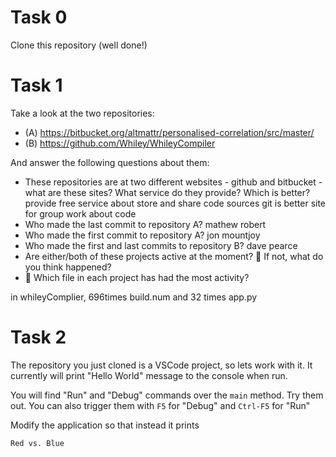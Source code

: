 # Task 0

Clone this repository (well done!)

# Task 1

Take a look at the two repositories:

  * (A) https://bitbucket.org/altmattr/personalised-correlation/src/master/
  * (B) https://github.com/Whiley/WhileyCompiler

And answer the following questions about them:

  * These repositories are at two different websites - github and bitbucket - what are these sites?  What service do they provide? Which is better?
  provide free service about store and share code sources
  git is better
  site for group work about code 
  * Who made the last commit to repository A?
  mathew robert
  * Who made the first commit to repository A?
  jon mountjoy
  * Who made the first and last commits to repository B?
  dave pearce
  * Are either/both of these projects active at the moment? 🤔 If not, what do you think happened?
  * 🤔 Which file in each project has had the most activity?
   
   in whileyComplier, 696times build.num 
   and 32 times app.py

# Task 2

The repository you just cloned is a VSCode project, so lets work with it.  It currently will print "Hello World" message to the console when run.

You will find "Run" and "Debug" commands over the `main` method.  Try them out.  You can also trigger them with `F5` for "Debug" and `Ctrl-F5` for "Run"

Modify the application so that instead it prints

~~~~~
Red vs. Blue
~~~~~

